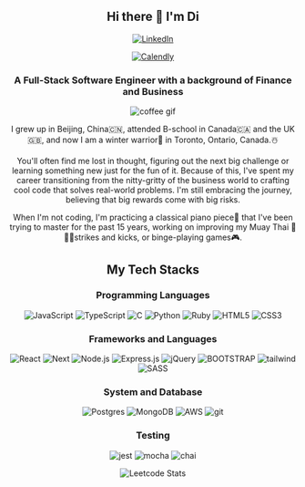 <section align="center">
<h1 > Hi there 👋  I'm Di</h1>
  
[![LinkedIn](https://img.shields.io/badge/LinkedIn-0077B5?style=for-the-badge&logo=linkedin&logoColor=white)](https://www.linkedin.com/in/diwudev)

[![Calendly](https://img.shields.io/badge/Calendly-006BFF?logo=calendly&logoColor=fff&style=for-the-badge)](https://www.linkedin.com/in/diwudev)


<h3 >A Full-Stack Software Engineer with a background of Finance and Business</h2>

![coffee gif](https://media1.tenor.com/m/r_jrqeqwKzAAAAAC/cup-coffee.gif)

<p>I grew up in Beijing, China🇨🇳, attended B-school in Canada🇨🇦 and the UK🇬🇧, and now I am a winter warrior🥶 in Toronto, Ontario, Canada.☃️</p>
<p> You'll often find me lost in thought, figuring out the next big challenge or learning something new just for the fun of it. Because of this, I've spent my career transitioning from the nitty-gritty of the business world to crafting cool code that solves real-world problems. I'm still embracing the journey, believing that big rewards come with big risks.</p>
<p>When I'm not coding, I'm practicing a classical piano piece🎹 that I've been trying to master for the past 15 years, working on improving my Muay Thai 🥊🇹🇭strikes and kicks, or binge-playing games🎮.</p>
</section>




<section align="center">
<h2>My Tech Stacks</h2>
<h3>Programming Languages</h3>
  
![JavaScript](https://img.shields.io/badge/javascript-%23323330.svg?style=for-the-badge&logo=javascript&logoColor=%23F7DF1E)
![TypeScript](https://img.shields.io/badge/typescript-%23007ACC.svg?style=for-the-badge&logo=typescript&logoColor=white)
![C](https://img.shields.io/badge/c-%2300599C.svg?style=for-the-badge&logo=c&logoColor=white)
![Python](https://img.shields.io/badge/python-3670A0?style=for-the-badge&logo=python&logoColor=ffdd54)
![Ruby](https://img.shields.io/badge/Ruby-CC342D?style=for-the-badge&logo=ruby&logoColor=white)
![HTML5](https://img.shields.io/badge/html5-%23E34F26.svg?style=for-the-badge&logo=html5&logoColor=white)
![CSS3](https://img.shields.io/badge/css3-%231572B6.svg?style=for-the-badge&logo=css3&logoColor=white)


<h3>Frameworks and Languages</h3>

![React](https://img.shields.io/badge/react-%2320232a.svg?style=for-the-badge&logo=react&logoColor=%2361DAFB)
![Next](https://img.shields.io/badge/next.js-000000?style=for-the-badge&logo=nextdotjs&logoColor=white)
![Node.js](https://img.shields.io/badge/Node.js-339933?style=for-the-badge&logo=nodedotjs&logoColor=white)
![Express.js](https://img.shields.io/badge/express.js-%23404d59.svg?style=for-the-badge&logo=express&logoColor=%2361DAFB)
![jQuery](https://img.shields.io/badge/jquery-%230769AD.svg?style=for-the-badge&logo=jquery&logoColor=white)
![BOOTSTRAP](https://img.shields.io/badge/bootstrap-%23563D7C.svg?style=for-the-badge&logo=bootstrap&logoColor=white)
![tailwind](https://img.shields.io/badge/Tailwind_CSS-38B2AC?style=for-the-badge&logo=tailwind-css&logoColor=white)
![SASS](https://img.shields.io/badge/SASS-hotpink.svg?style=for-the-badge&logo=SASS&logoColor=white)

<h3>System and Database</h3>

![Postgres](https://img.shields.io/badge/postgres-%23316192.svg?style=for-the-badge&logo=postgresql&logoColor=white)
![MongoDB](https://img.shields.io/badge/MongoDB-4EA94B?style=for-the-badge&logo=mongodb&logoColor=white)
![AWS](https://img.shields.io/badge/Amazon_AWS-232F3E?style=for-the-badge&logo=amazon-aws&logoColor=white)
![git](https://img.shields.io/badge/GIT-E44C30?style=for-the-badge&logo=git&logoColor=white)

<h3>Testing</h3>

![jest](https://img.shields.io/badge/Jest-323330?style=for-the-badge&logo=Jest&logoColor=white)
![mocha](https://img.shields.io/badge/mocha.js-323330?style=for-the-badge&logo=mocha&logoColor=Brown)
![chai](https://img.shields.io/badge/chai.js-323330?style=for-the-badge&logo=chai&logoColor=red)


</section>

<section align="center">
  
![Leetcode Stats](https://leetcard.jacoblin.cool/dwu233)
</section>
